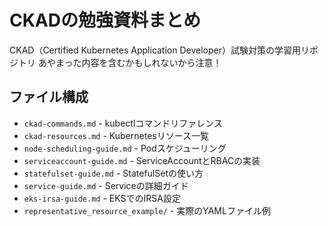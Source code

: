 # CKADの勉強資料まとめ
CKAD（Certified Kubernetes Application Developer）試験対策の学習用リポジトリ
あやまった内容を含むかもしれないから注意！

## ファイル構成

- `ckad-commands.md` - kubectlコマンドリファレンス
- `ckad-resources.md` - Kubernetesリソース一覧
- `node-scheduling-guide.md` - Podスケジューリング
- `serviceaccount-guide.md` - ServiceAccountとRBACの実装
- `statefulset-guide.md` - StatefulSetの使い方
- `service-guide.md` - Serviceの詳細ガイド
- `eks-irsa-guide.md` - EKSでのIRSA設定
- `representative_resource_example/` - 実際のYAMLファイル例
